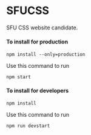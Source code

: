 # SFUCSS

SFU CSS website candidate.

#### To install for production
```
npm install --only=production
```
Use this command to run
```
npm start
```
#### To install for developers
```
npm install
```
Use this command to run
```
npm run devstart
```
